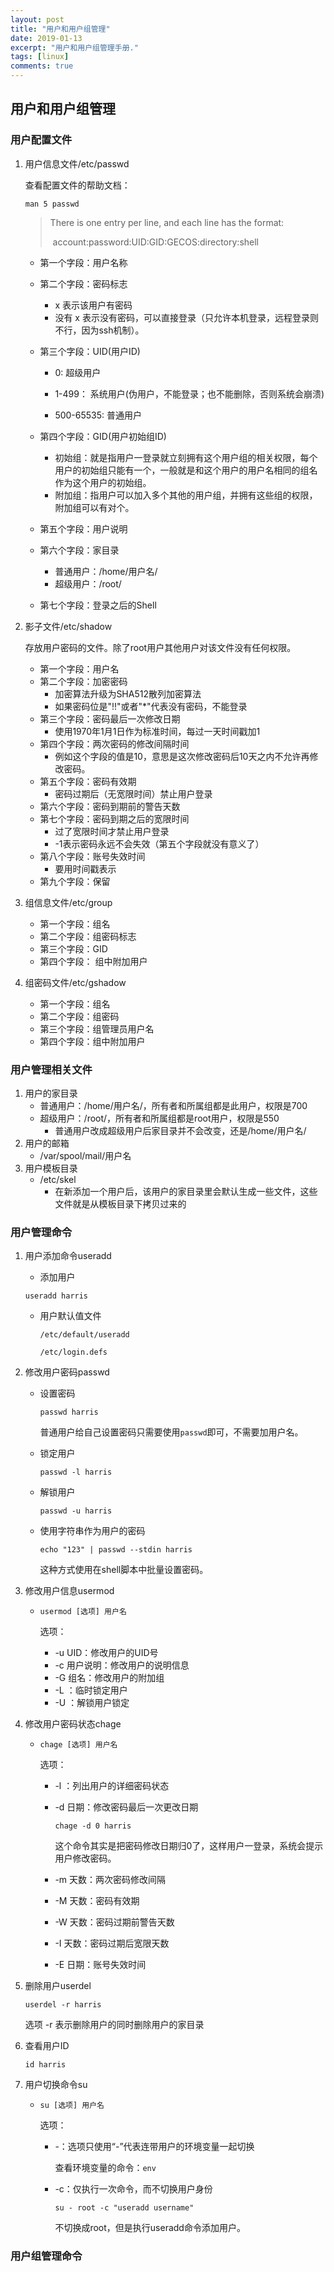 ```yaml
---
layout: post
title: "用户和用户组管理"
date: 2019-01-13
excerpt: "用户和用户组管理手册."
tags: [linux]
comments: true
---
```


## 用户和用户组管理

### 用户配置文件

1. 用户信息文件/etc/passwd

   查看配置文件的帮助文档：

   ```shell
   man 5 passwd
   ```

   > There is one entry per line, and each line has the format:
   >
   > ​	account:password:UID:GID:GECOS:directory:shell

   - 第一个字段：用户名称

   - 第二个字段：密码标志

     - x 表示该用户有密码
     - 没有 x 表示没有密码，可以直接登录（只允许本机登录，远程登录则不行，因为ssh机制）。

   - 第三个字段：UID(用户ID)

     - 0:			超级用户

     - 1-499：          系统用户(伪用户，不能登录；也不能删除，否则系统会崩溃)

     - 500-65535:    普通用户

   - 第四个字段：GID(用户初始组ID)
     - 初始组：就是指用户一登录就立刻拥有这个用户组的相关权限，每个用户的初始组只能有一个，一般就是和这个用户的用户名相同的组名作为这个用户的初始组。
     - 附加组：指用户可以加入多个其他的用户组，并拥有这些组的权限，附加组可以有对个。

   - 第五个字段：用户说明

   - 第六个字段：家目录

     - 普通用户：/home/用户名/
     - 超级用户：/root/

   - 第七个字段：登录之后的Shell


2. 影子文件/etc/shadow

   存放用户密码的文件。除了root用户其他用户对该文件没有任何权限。

   - 第一个字段：用户名
   - 第二个字段：加密密码
       - 加密算法升级为SHA512散列加密算法
       - 如果密码位是"!!"或者"*"代表没有密码，不能登录
   - 第三个字段：密码最后一次修改日期
       - 使用1970年1月1日作为标准时间，每过一天时间戳加1
   - 第四个字段：两次密码的修改间隔时间
       - 例如这个字段的值是10，意思是这次修改密码后10天之内不允许再修改密码。
   - 第五个字段：密码有效期
       - 密码过期后（无宽限时间）禁止用户登录
   - 第六个字段：密码到期前的警告天数
   - 第七个字段：密码到期之后的宽限时间
       - 过了宽限时间才禁止用户登录 
       - -1表示密码永远不会失效（第五个字段就没有意义了）
   - 第八个字段：账号失效时间
       - 要用时间戳表示
   - 第九个字段：保留

3. 组信息文件/etc/group

    - 第一个字段：组名
    - 第二个字段：组密码标志
    - 第三个字段：GID
    - 第四个字段： 组中附加用户

4. 组密码文件/etc/gshadow

    - 第一个字段：组名
    - 第二个字段：组密码
    - 第三个字段：组管理员用户名
    - 第四个字段：组中附加用户

### 用户管理相关文件

1. 用户的家目录
    - 普通用户：/home/用户名/，所有者和所属组都是此用户，权限是700
    - 超级用户：/root/，所有者和所属组都是root用户，权限是550
        - 普通用户改成超级用户后家目录并不会改变，还是/home/用户名/
2. 用户的邮箱
    - /var/spool/mail/用户名
3. 用户模板目录
    - /etc/skel
        - 在新添加一个用户后，该用户的家目录里会默认生成一些文件，这些文件就是从模板目录下拷贝过来的

### 用户管理命令

1. 用户添加命令useradd

   - 添加用户

   ```shell
   useradd harris
   ```

   - 用户默认值文件

     `/etc/default/useradd`

     `/etc/login.defs`

2. 修改用户密码passwd

   - 设置密码

     ```shell
     passwd harris
     ```

     普通用户给自己设置密码只需要使用`passwd`即可，不需要加用户名。

   - 锁定用户

     ```shell
     passwd -l harris
     ```

   - 解锁用户

     ```shell
     passwd -u harris
     ```

   - 使用字符串作为用户的密码

     ```shell
     echo "123" | passwd --stdin harris
     ```

     这种方式使用在shell脚本中批量设置密码。

3. 修改用户信息usermod

   - `usermod [选项] 用户名`

     选项：

     - -u UID：修改用户的UID号
     - -c 用户说明：修改用户的说明信息
     - -G 组名：修改用户的附加组
     - -L ：临时锁定用户
     - -U ：解锁用户锁定

4. 修改用户密码状态chage

   - `chage [选项] 用户名`

     选项：

     - -l ：列出用户的详细密码状态

     - -d 日期：修改密码最后一次更改日期

       ```shell
       chage -d 0 harris
       ```

       ​	这个命令其实是把密码修改日期归0了，这样用户一登录，系统会提示用户修改密码。

     - -m 天数：两次密码修改间隔

     - -M 天数：密码有效期

     - -W 天数：密码过期前警告天数

     - -I 天数：密码过期后宽限天数

     - -E 日期：账号失效时间

5. 删除用户userdel

   ```shell
   userdel -r harris
   ```

   选项 -r 表示删除用户的同时删除用户的家目录

6. 查看用户ID

   ```shell
   id harris
   ```

7. 用户切换命令su

   - `su [选项] 用户名`

     选项：

     - -：选项只使用“-”代表连带用户的环境变量一起切换

       查看环境变量的命令：`env`

     - -c：仅执行一次命令，而不切换用户身份

       ```shell
       su - root -c "useradd username"
       ```

       不切换成root，但是执行useradd命令添加用户。

### 用户组管理命令

